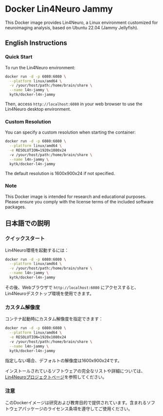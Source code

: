 # Docker Lin4Neuro Jammy

This Docker image provides Lin4Neuro, a Linux environment customized for neuroimaging analysis, based on Ubuntu 22.04 (Jammy Jellyfish).

## English Instructions

### Quick Start

To run the Lin4Neuro environment:

```bash
docker run -d -p 6080:6080 \
  --platform linux/amd64 \
  -v /your/host/path:/home/brain/share \
  --name l4n-jammy \
  kytk/docker-l4n-jammy
```

Then, access `http://localhost:6080` in your web browser to use the Lin4Neuro desktop environment.

### Custom Resolution

You can specify a custom resolution when starting the container:

```bash
docker run -d -p 6080:6080 \
  --platform linux/amd64 \
  -e RESOLUTION=1920x1080x24 
  -v /your/host/path:/home/brain/share \
  --name l4n-jammy \
  kytk/docker-l4n-jammy
```

The default resolution is 1600x900x24 if not specified.


### Note

This Docker image is intended for research and educational purposes. Please ensure you comply with the license terms of the included software packages.

## 日本語での説明

### クイックスタート

Lin4Neuro環境を起動するには：

```bash
docker run -d -p 6080:6080 \
  --platform linux/amd64 \
  -v /your/host/path:/home/brain/share \
  --name l4n-jammy \
  kytk/docker-l4n-jammy
```

その後、Webブラウザで `http://localhost:6080` にアクセスすると、Lin4Neuroデスクトップ環境を使用できます。

### カスタム解像度

コンテナ起動時にカスタム解像度を指定できます：

```bash
docker run -d -p 6080:6080 \
  --platform linux/amd64 \
  -e RESOLUTION=1920x1080x24 
  -v /your/host/path:/home/brain/share \
  --name l4n-jammy \
  kytk/docker-l4n-jammy
```

指定しない場合、デフォルトの解像度は1600x900x24です。


インストールされているソフトウェアの完全なリストや詳細については、[Lin4Neuroプロジェクトページ](https://www.lin4neuro.net/lin4neuro/about.html)を参照してください。

### 注意

このDockerイメージは研究および教育目的で提供されています。含まれるソフトウェアパッケージのライセンス条項を遵守してご使用ください。
